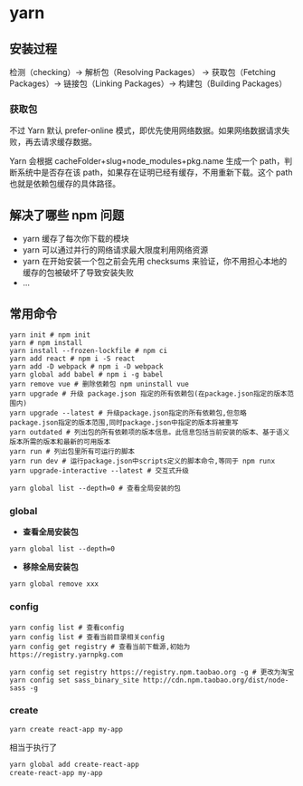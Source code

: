 # yarn

## 安装过程

检测（checking）→ 解析包（Resolving Packages） → 获取包（Fetching Packages）→ 链接包（Linking Packages）→ 构建包（Building Packages）



### 获取包

不过 Yarn 默认 prefer-online 模式，即优先使用网络数据。如果网络数据请求失败，再去请求缓存数据。

Yarn 会根据 cacheFolder+slug+node_modules+pkg.name 生成一个 path，判断系统中是否存在该 path，如果存在证明已经有缓存，不用重新下载。这个 path 也就是依赖包缓存的具体路径。





## 解决了哪些 npm 问题 ##

- yarn 缓存了每次你下载的模块
- yarn 可以通过并行的网络请求最大限度利用网络资源
- yarn 在开始安装一个包之前会先用 checksums 来验证，你不用担心本地的缓存的包被破坏了导致安装失败
- ...


## 常用命令 ##

```shell
yarn init # npm init
yarn # npm install
yarn install --frozen-lockfile # npm ci
yarn add react # npm i -S react
yarn add -D webpack # npm i -D webpack
yarn global add babel # npm i -g babel
yarn remove vue # 删除依赖包 npm uninstall vue
yarn upgrade # 升级 package.json 指定的所有依赖包(在package.json指定的版本范围内)
yarn upgrade --latest # 升级package.json指定的所有依赖包,但忽略package.json指定的版本范围,同时package.json中指定的版本将被重写
yarn outdated # 列出包的所有依赖项的版本信息。此信息包括当前安装的版本、基于语义版本所需的版本和最新的可用版本
yarn run # 列出包里所有可运行的脚本
yarn run dev # 运行package.json中scripts定义的脚本命令,等同于 npm runx
yarn upgrade-interactive --latest # 交互式升级

yarn global list --depth=0 # 查看全局安装的包
```

### global

- **查看全局安装包**

```shell
yarn global list --depth=0
```

- **移除全局安装包**

```shell
yarn global remove xxx
```

### config

```shell
yarn config list # 查看config
yarn config list # 查看当前目录相关config
yarn config get registry # 查看当前下载源,初始为https://registry.yarnpkg.com

yarn config set registry https://registry.npm.taobao.org -g # 更改为淘宝
yarn config set sass_binary_site http://cdn.npm.taobao.org/dist/node-sass -g
```



### create

```shell
yarn create react-app my-app
```

相当于执行了

```powershell
yarn global add create-react-app
create-react-app my-app
```

